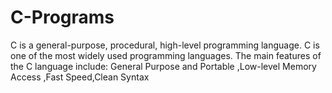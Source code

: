 # C-Programs
C is a general-purpose, procedural, high-level programming language.
C is one of the most widely used programming languages.
The main features of the C language include: General Purpose and Portable ,Low-level Memory Access ,Fast Speed,Clean Syntax
